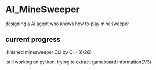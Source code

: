 # AI_MineSweeper
designing a AI agent who knows how to play minesweeper

current progress
-
.finished minesweeper CLI by C++(6/26)

.still working on python, trying to extract gameboard information(7/3)
